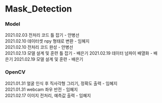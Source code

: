 # Mask_Detection
### Model

2021.02.03 전처리 코드 틀 잡기 - 안병선     
2021.02.10 데이터셋 npy 형태로 변환 - 임혜지     
2021.02.10 전처리 코드 완성 - 안병선     
2021.02.13 모델 설계 및 훈련 틀 잡기 - 배은기
2021.02.19 데이터 넘파이 배열화 - 배은기
2021.02.19 모델 설계 및 훈련 - 배은기

### OpenCV
2021.01.31 얼굴 인식 후 직사각형 그리기, 정확도 출력 - 임혜지    
2021.01.31 webcam 좌우 반전 - 임혜지      
2021.02.17 이미지 전처리, 예측값 출력 - 임혜지
